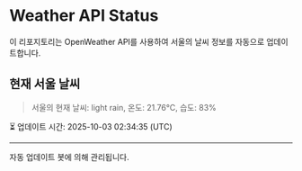 
# Weather API Status

이 리포지토리는 OpenWeather API를 사용하여 서울의 날씨 정보를 자동으로 업데이트합니다.

## 현재 서울 날씨
> 서울의 현재 날씨: light rain, 온도: 21.76°C, 습도: 83%

⏳ 업데이트 시간: 2025-10-03 02:34:35 (UTC)

---
자동 업데이트 봇에 의해 관리됩니다.
